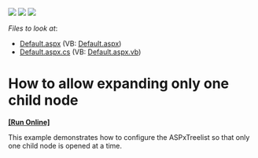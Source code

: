 <!-- default badges list -->
![](https://img.shields.io/endpoint?url=https://codecentral.devexpress.com/api/v1/VersionRange/128548412/13.1.4%2B)
[![](https://img.shields.io/badge/Open_in_DevExpress_Support_Center-FF7200?style=flat-square&logo=DevExpress&logoColor=white)](https://supportcenter.devexpress.com/ticket/details/E2532)
[![](https://img.shields.io/badge/📖_How_to_use_DevExpress_Examples-e9f6fc?style=flat-square)](https://docs.devexpress.com/GeneralInformation/403183)
<!-- default badges end -->
<!-- default file list -->
*Files to look at*:

* [Default.aspx](./CS/WebSite/Default.aspx) (VB: [Default.aspx](./VB/WebSite/Default.aspx))
* [Default.aspx.cs](./CS/WebSite/Default.aspx.cs) (VB: [Default.aspx.vb](./VB/WebSite/Default.aspx.vb))
<!-- default file list end -->
# How to allow expanding only one child node
<!-- run online -->
**[[Run Online]](https://codecentral.devexpress.com/e2532/)**
<!-- run online end -->


<p>This example demonstrates how to configure the ASPxTreelist so that only one child node is opened at a time.</p>

<br/>


